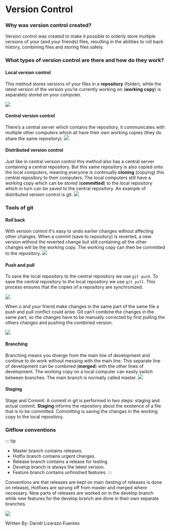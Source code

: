 # Version Control
### Why was version control created?
Version control was created to make it possible to orderly store multiple versions of your (and your friends) files, resulting in the abilities to roll back history, combining files and storing files safely.

### What types of version control are there and how do they work?
#### Local version control
This method stores versions of your files in a **repository** (folder), while the latest version of the version you’re currently working on (**working copy**) is separately stored on your computer.

<img src="./lvc.png" />

#### Central version control
There’s a central server which contains the repository, it communicates with multiple other computers which all have their own working copies (they do share the same repository). 
<img src="./cvc.png" />


#### Distributed version control
Just like in central version control this method also has a central server containing a central repository. But this same repository is also copied onto the local computers, meaning everyone is continually **cloning** (copying) this central repository to their computers. The local computers still have a working copy which can be stored (**committed**) to the local repository which in turn can be saved to the central repository. An example of distributed version control is git.
<img src="./dvc.png" />

### Tools of git
#### Roll back
With version control it's easy to undo earlier changes without affecting other changes. When a commit (save to repository) is reverted, a new version without the reverted change but still containing all the other changes will be the working copy. The working copy can then be committed to the repository.
<img src="./rollBack.png" />


#### Push and pull
To save the local repository to the central repository we use `git push`. To save the central repository to the local repository we use `git pull`. This process ensures that the copies of a repository are synchronized.

<img src="./pp.png" />

When u and your friend make changes in the same part of the same file a push and pull conflict could arise. Git can’t combine the changes in the same part, so the changes have to be manually corrected by first pulling the others changes and pushing the combined version. 

<img src="./ppConflict.png" />


#### Branching
Branching means you diverge from the main line of development and continue to do work without messing with the main line. This separate line of development can be combined (**merged**) with the other lines of development. The working copy on a local computer can easily switch between branches. The main branch is normally called master.
<img src="./branching.png" />

#### Staging
Stage and Commit: A commit in git is performed in two steps: staging and actual commit. **Staging** informs the repository about the existence of a file that is to be committed. Committing is saving the changes in the working copy to the local repository.

### Gitflow conventions
::: tip
+ Master branch contains releases.
+ Hotfix branch contains urgent changes.
+ Release branch contains a release for testing
+ Develop branch is always the latest version.
+ Feature branch contains unfinished features.
:::

Conventions are that releases are kept on main (testing of releases is done on release), Hotfixes are sprung off from master and merged where necessary. New parts of releases are worked on in the develop branch while new features for the develop branch are done in their own separate branches.

<img src="./gitflow.png" />

<p class="contributor">Written By: Daniël Lizarazo Fuentes</p>